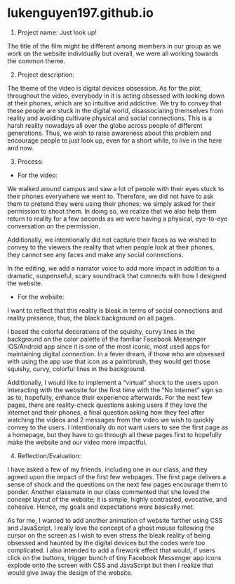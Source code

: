 # lukenguyen197.github.io

1. Project name: Just look up!

The title of the film might be different among members in our group as we work on the website individually but overall, we were all working towards the common theme.


2. Project description:

The theme of the video is digital devices obsession. As for the plot, throughout the video, everybody in it is acting obsessed with looking down at their phones, which are so intuitive and addictive. We try to convey that these people are stuck in the digital world, disassociating themselves from reality and avoiding cultivate physical and social connections. This is a harsh reality nowadays all over the globe across people of different generations. Thus, we wish to raise awareness about this problem and encourage people to just look up, even for a short while, to live in the here and now.


3. Process:
- For the video:

We walked around campus and saw a lot of people with their eyes stuck to their phones everywhere we went to. Therefore, we did not have to ask them to pretend they were using their phones; we simply asked for their permission to shoot them. In doing so, we realize that we also help them return to reality for a few seconds as we were having a physical, eye-to-eye conversation on the permission.

Additionally, we intentionally did not capture their faces as we wished to convey to the viewers the reality that when people look at their phones, they cannot see any faces and make any social connections.

In the editing, we add a narrator voice to add more impact in addition to a dramatic, suspenseful, scary soundtrack that connects with how I designed the website.

- For the website:

I want to reflect that this reality is bleak in terms of social connections and reality presence, thus, the black background on all pages. 

I based the colorful decorations of the squishy, curvy lines in the background on the color palette of the familiar Facebook Messenger iOS/Android app since it is one of the most iconic, most used apps for maintaining digital connection. In a fever dream, if those who are obsessed with using the app use that icon as a paintbrush, they would get those squishy, curvy, colorful lines in the background.

Additionally, I would like to implement a “virtual” shock to the users upon interacting with the website for the first time with the “No Internet” sign so as to, hopefully, enhance their experience afterwards. For the next few pages, there are reality-check questions asking users if they love the internet and their phones, a final question asking how they feel after watching the videos and 2 messages from the video we wish to quickly convey to the users. I intentionally do not want users to see the first page as a homepage, but they have to go through all these pages first to hopefully make the website and our video more impactful.


4. Reflection/Evaluation: 

I have asked a few of my friends, including one in our class, and they agreed upon the impact of the first few webpages. The first page delivers a sense of shock and the questions on the next few pages encourage them to ponder. Another classmate in our class commented that she loved the concept layout of the website; it is simple, highly contrasted, evocative, and cohesive. Hence, my goals and expectations were basically met.

As for me, I wanted to add another animation of website further using CSS and JavaScript. I really love the concept of a ghost mouse following the cursor on the screen as I wish to even stress the bleak reality of being obsessed and haunted by the digital devices but the codes were too complicated. I also intended to add a firework effect that would, if users click on the buttons, trigger bunch of tiny Facebook Messenger app icons explode onto the screen with CSS and JavaScript but then I realize that would give away the design of the website.
